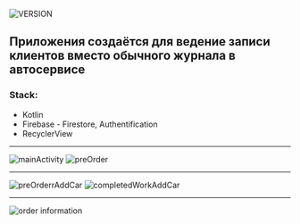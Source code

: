 ![VERSION](https://img.shields.io/badge/Build%20version-v1.2.2-red)

## Приложения создаётся для ведение записи клиентов вместо обычного журнала в автосервисе

### Stack:
+ Kotlin
+ Firebase - Firestore, Authentification
+ RecyclerView
____________

![mainActivity](https://user-images.githubusercontent.com/35918435/130084347-22462322-db63-4a00-b9d7-38a64ca696c4.png)
![preOrder](https://user-images.githubusercontent.com/35918435/130084208-e123b801-673f-4770-9f04-28d6aafefc9f.png)
_______
![preOrderrAddCar](https://user-images.githubusercontent.com/35918435/130084212-da04d3fc-27bf-4052-bfdc-641d4892fb76.png)
![completedWorkAddCar](https://user-images.githubusercontent.com/35918435/130084200-0c0851e2-65f4-4656-aebd-0e3ebcb40a5a.png)
_______
![order information](https://user-images.githubusercontent.com/35918435/130084206-e956cae9-87c6-43d5-a68c-08500e6d535f.png)
